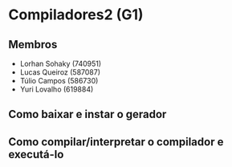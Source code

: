 # Compiladores2 (G1)

## Membros
* Lorhan Sohaky (740951)
* Lucas Queiroz (587087)
* Túlio Campos  (586730)
* Yuri Lovalho  (619884)


## Como baixar e instar o gerador

## Como compilar/interpretar o compilador e executá-lo

